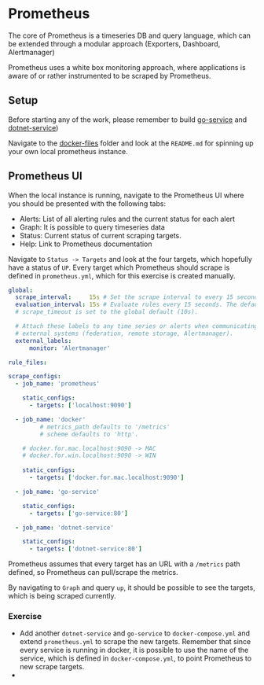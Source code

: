 # Prometheus

The core of Prometheus is a timeseries DB and query language, which can be
extended through a modular approach (Exporters, Dashboard, Alertmanager)

Prometheus uses a white box monitoring approach, where applications is aware of
or rather instrumented to be scraped by Prometheus.

## Setup
Before starting any of the work, please remember to build [go-service](../go-service) 
and [dotnet-service](../dotnet-service))

Navigate to the [docker-files](../docker-files/prometheus-grafana/) folder and
look at the `README.md` for spinning up your own local prometheus instance.

## Prometheus UI

When the local instance is running, navigate to the Prometheus UI where you
should be presented with the following tabs:

- Alerts: List of all alerting rules and the current status for each alert
- Graph: It is possible to query timeseries data
- Status: Current status of current scraping targets.
- Help: Link to Prometheus documentation

Navigate to `Status -> Targets` and look at the four targets, which hopefully
have a status of `UP`. Every target which Prometheus should scrape is defined in
`prometheus.yml`, which for this exercise is created manually.

```yaml
global:
  scrape_interval:     15s # Set the scrape interval to every 15 seconds. Default is every 1 minute.
  evaluation_interval: 15s # Evaluate rules every 15 seconds. The default is every 1 minute.
  # scrape_timeout is set to the global default (10s).

  # Attach these labels to any time series or alerts when communicating with
  # external systems (federation, remote storage, Alertmanager).
  external_labels:
      monitor: 'Alertmanager'

rule_files:

scrape_configs:
  - job_name: 'prometheus'

    static_configs:
      - targets: ['localhost:9090']

  - job_name: 'docker'
         # metrics_path defaults to '/metrics'
         # scheme defaults to 'http'.

    # docker.for.mac.localhost:9090 -> MAC
    # docker.for.win.localhost:9090 -> WIN
    
    static_configs:
      - targets: ['docker.for.mac.localhost:9090']

  - job_name: 'go-service'

    static_configs:
      - targets: ['go-service:80']

  - job_name: 'dotnet-service'

    static_configs:
      - targets: ['dotnet-service:80']
```

Prometheus assumes that every target has an URL with a `/metrics` path defined,
so Prometheus can pull/scrape the metrics.

By navigating to `Graph` and query `up`, it should be possible to see the
targets, which is being scraped currently.

### Exercise

- Add another `dotnet-service` and `go-service` to `docker-compose.yml` and
  extend `prometheus.yml` to scrape the new targets. Remember that since every
  service is running in docker, it is possible to use the name of the service,
  which is defined in `docker-compose.yml`, to point Prometheus to new scrape
  targets.
- 
